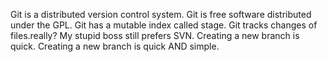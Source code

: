 Git is a distributed version control system.
Git is free software distributed under the GPL.
Git has a mutable index called stage.
Git tracks changes of files.really?
My stupid boss still prefers SVN.
Creating a new branch is quick.
Creating a new branch is quick AND simple.